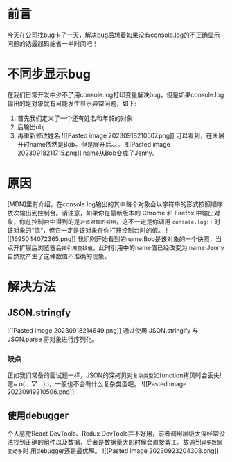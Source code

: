 # 前言
今天在公司找bug卡了一天，解决bug后想着如果没有console.log的不正确显示问题的话最起码能省一半时间吧！

# 不同步显示bug
在我们日常开发中少不了用console.log打印变量解决bug，但是如果console.log输出的是对象就有可能发生显示异常问题，如下:
1. 首先我们定义了一个还有姓名和年龄的对象
2. 后输出obj
3. 再重新修改姓名
![[Pasted image 20230918210507.png]]
可以看到，在未展开时name依然是Bob。但是展开后。。。
![[Pasted image 20230918211715.png]]
name从Bob变成了Jenny。

# 原因
 [MDN]里有介绍，在console.log输出的其中每个对象会以字符串的形式按照顺序依次输出到控制台。请注意，如果你在最新版本的 Chrome 和 Firefox 中输出对象，你在控制台中得到的是`对该对象的引用`，这不一定是你调用 `console.log()` 时该对象的“值”，但它一定是该对象在你打开控制台时的值。
![[1695044072365.png]]
 我们刚开始看到的name:Bob是该对象的一个快照，当点开扩展后浏览器会`按引用查找值`，此时引用中的name值已经改变为  name:Jenny 自然就产生了这种数值不准确的现象。
 
 # 解决方法
## JSON.stringfy
 ![[Pasted image 20230918214649.png]]
 通过使用 JSON.stringify 与 JSON.parse 将对象进行序列化。
 
### 缺点
正如我们常备的面试题一样，JSON的深拷贝对`复杂类型`如function拷贝时会丢失!
嗯~ o(*￣▽￣*)o，一般也不会有什么复杂类型吧。
![[Pasted image 20230919210506.png]]
## 使用debugger
个人感觉React DevTools、Redux DevTools并不好用，前者调用层级太深经常没法找到正确的组件以及数据，后者是数据量大的时候会直接罢工。故遇到`异步数据变动多`时 用debugger还是最优解。
![[Pasted image 20230923204308.png]]